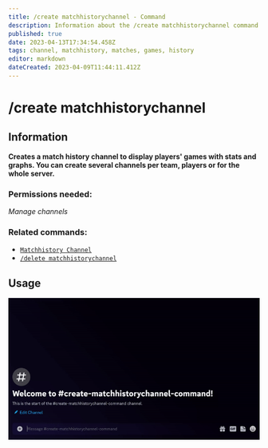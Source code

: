 ```yaml
---
title: /create matchhistorychannel - Command
description: Information about the /create matchhistorychannel command
published: true
date: 2023-04-13T17:34:54.458Z
tags: channel, matchhistory, matches, games, history
editor: markdown
dateCreated: 2023-04-09T11:44:11.412Z
---
```


# /create matchhistorychannel

## Information

**Creates a match history channel to display players' games with stats and graphs. You can create several channels per team, players or for the whole server.**

### Permissions needed: 

*Manage channels*

### Related commands:

-   [`Matchhistory Channel`](https://wiki.zoe-discord-bot.ch/e/en/features/matchhistoryChannel)
-   [`/delete matchhistorychannel`](https://wiki.zoe-discord-bot.ch/e/en/commands/delete/matchhistorychannel)

## Usage

![](/new_create_matchhistorychannel.gif)